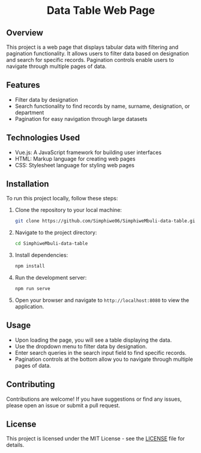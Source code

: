 <!-- Title -->
<h1 align="center">Data Table Web Page</h1>

<!-- Project Overview -->
## Overview
This project is a web page that displays tabular data with filtering and pagination functionality. It allows users to filter data based on designation and search for specific records. Pagination controls enable users to navigate through multiple pages of data.

<!-- Features -->
## Features
- Filter data by designation
- Search functionality to find records by name, surname, designation, or department
- Pagination for easy navigation through large datasets

<!-- Technologies Used -->
## Technologies Used
- Vue.js: A JavaScript framework for building user interfaces
- HTML: Markup language for creating web pages
- CSS: Stylesheet language for styling web pages

<!-- Installation Instructions -->
## Installation
To run this project locally, follow these steps:
1. Clone the repository to your local machine:
    ```bash
    git clone https://github.com/Simphiwe06/SimphiweMbuli-data-table.git
    ```
2. Navigate to the project directory:
    ```bash
    cd SimphiweMbuli-data-table
    ```
3. Install dependencies:
    ```bash
    npm install
    ```
4. Run the development server:
    ```bash
    npm run serve
    ```
5. Open your browser and navigate to `http://localhost:8080` to view the application.

<!-- Usage Instructions -->
## Usage
- Upon loading the page, you will see a table displaying the data.
- Use the dropdown menu to filter data by designation.
- Enter search queries in the search input field to find specific records.
- Pagination controls at the bottom allow you to navigate through multiple pages of data.

<!-- Contributing Guidelines -->
## Contributing
Contributions are welcome! If you have suggestions or find any issues, please open an issue or submit a pull request.

<!-- License Information -->
## License
This project is licensed under the MIT License - see the [LICENSE](LICENSE) file for details.

